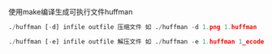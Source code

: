 使用make编译生成可执行文件huffman

```python
./huffman [-d] infile outfile 压缩文件 如 ./huffman -d 1.png 1.huffman

./huffman [-e] infile outfile 解压文件 如 ./huffman -e 1.huffman 1_ecode.png
```

